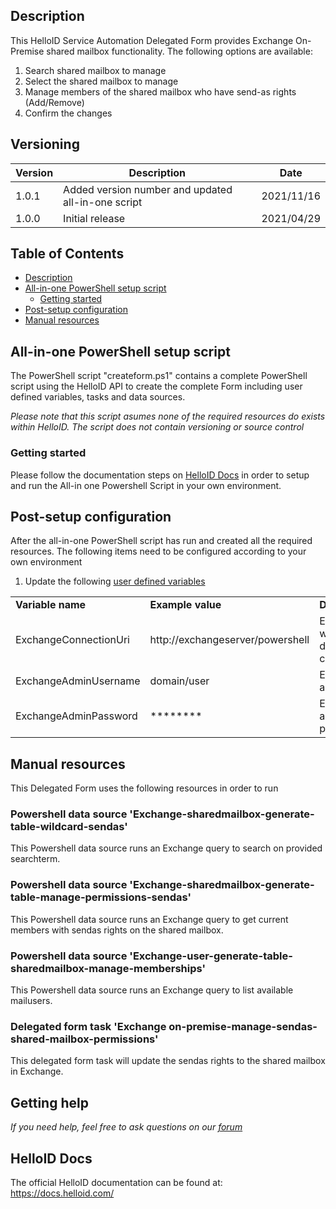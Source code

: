 <!-- Description -->
## Description
This HelloID Service Automation Delegated Form provides Exchange On-Premise shared mailbox functionality. The following options are available:
 1. Search shared mailbox to manage
 2. Select the shared mailbox to manage
 3. Manage members of the shared mailbox who have send-as rights (Add/Remove)
 4. Confirm the changes

## Versioning
| Version | Description | Date |
| - | - | - |
| 1.0.1   | Added version number and updated all-in-one script | 2021/11/16  |
| 1.0.0   | Initial release | 2021/04/29  |

<!-- TABLE OF CONTENTS -->
## Table of Contents
* [Description](#description)
* [All-in-one PowerShell setup script](#all-in-one-powershell-setup-script)
  * [Getting started](#getting-started)
* [Post-setup configuration](#post-setup-configuration)
* [Manual resources](#manual-resources)


## All-in-one PowerShell setup script
The PowerShell script "createform.ps1" contains a complete PowerShell script using the HelloID API to create the complete Form including user defined variables, tasks and data sources.

 _Please note that this script asumes none of the required resources do exists within HelloID. The script does not contain versioning or source control_


### Getting started
Please follow the documentation steps on [HelloID Docs](https://docs.helloid.com/hc/en-us/articles/360017556559-Service-automation-GitHub-resources) in order to setup and run the All-in one Powershell Script in your own environment.

 
## Post-setup configuration
After the all-in-one PowerShell script has run and created all the required resources. The following items need to be configured according to your own environment
 1. Update the following [user defined variables](https://docs.helloid.com/hc/en-us/articles/360014169933-How-to-Create-and-Manage-User-Defined-Variables)
<table>
  <tr><td><strong>Variable name</strong></td><td><strong>Example value</strong></td><td><strong>Description</strong></td></tr>
  <tr><td>ExchangeConnectionUri</td><td>http://exchangeserver/powershell</td><td>Exchangeserver where distribution is created</td></tr>
  <tr><td>ExchangeAdminUsername</td><td>domain/user</td><td>Exchangeserver admin account</td></tr>
  <tr><td>ExchangeAdminPassword</td><td>********</td><td>Exchangeserver admin password</td></tr>
</table>

## Manual resources
This Delegated Form uses the following resources in order to run

### Powershell data source 'Exchange-sharedmailbox-generate-table-wildcard-sendas'
This Powershell data source runs an Exchange query to search on provided searchterm.

### Powershell data source 'Exchange-sharedmailbox-generate-table-manage-permissions-sendas'
This Powershell data source runs an Exchange query to get current members with sendas rights on the shared mailbox.

### Powershell data source 'Exchange-user-generate-table-sharedmailbox-manage-memberships'
This Powershell data source runs an Exchange query to list available mailusers.

### Delegated form task 'Exchange on-premise-manage-sendas-shared-mailbox-permissions'
This delegated form task will update the sendas rights to the shared mailbox in Exchange.

## Getting help
_If you need help, feel free to ask questions on our [forum](https://forum.helloid.com/forum/helloid-connectors/service-automation/572-helloid-sa-exchange-on-premises-manage-members-with-send-as-to-shared-mailbox)_

## HelloID Docs
The official HelloID documentation can be found at: https://docs.helloid.com/